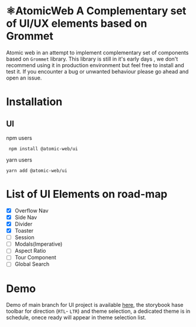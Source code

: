 # ⚛AtomicWeb A Complementary set of UI/UX elements based on Grommet
Atomic web in an attempt to implement complementary set of components based on `Grommet` library. This library is still in it's early days , we don't recommend using it in production environment but feel free to install and test it. If you encounter a bug or unwanted behaviour please go ahead and open an issue.  

# Installation 
## UI
npm users
```
 npm install @atomic-web/ui
```
yarn users

```
yarn add @atomic-web/ui
```

# List of UI Elements on road-map

- [x] Overflow Nav
- [x] Side Nav
- [x] Divider
- [x] Toaster 
- [ ] Session
- [ ] Modals(Imperative)
- [ ] Aspect Ratio
- [ ] Tour Component
- [ ] Global Search

# Demo
Demo of main branch for UI project is available [here](https://62506fda8097ba003ad6bd16-vhmqfdiriq.chromatic.com/), the storybook hase toolbar for direction (`RTL`- `LTR`) and theme selection, a dedicated theme is in schedule, onece ready will appear in theme selection list.
